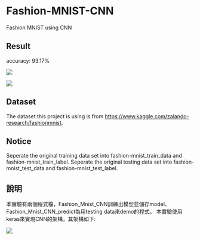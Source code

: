 # Fashion-MNIST-CNN
Fashion MNIST using CNN

## Result
accuracy: 93.17%

![](https://i.imgur.com/08YNYoY.png)

![](https://i.imgur.com/xKhxwGM.png)

## Dataset 
The dataset this project is using is from https://www.kaggle.com/zalando-research/fashionmnist.

## Notice
Seperate the original training data set into fashion-mnist_train_data and fashion-mnist_train_label.
Seperate the original testing data set into fashion-mnist_test_data and fashion-mnist_test_label.

## 說明
本實驗有兩個程式檔，Fashion_Mnist_CNN訓練出模型並儲存model、Fashion_Mnist_CNN_predict為用testing data來demo的程式。
本實驗使用keras來實現CNN的架構，其架構如下:

![](https://i.imgur.com/AuCb1So.png)

